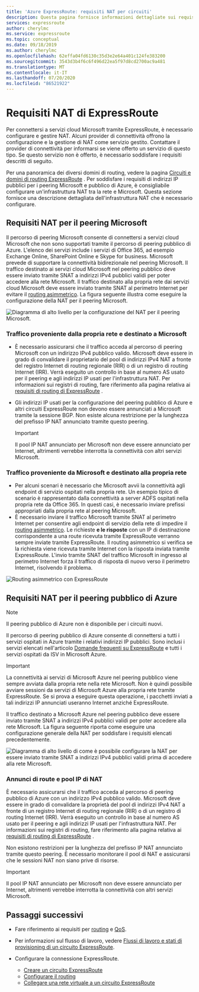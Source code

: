 ```yaml
---
title: 'Azure ExpressRoute: requisiti NAT per circuiti'
description: Questa pagina fornisce informazioni dettagliate sui requisiti per la configurazione e la gestione di NAT per circuiti ExpressRoute.
services: expressroute
author: cherylmc
ms.service: expressroute
ms.topic: conceptual
ms.date: 09/18/2019
ms.author: cherylmc
ms.openlocfilehash: 62effa04fd6130c35d3e2e64a401c124fe383200
ms.sourcegitcommit: 3543d3b4f6c6f496d22ea5f97d8cd2700ac9a481
ms.translationtype: MT
ms.contentlocale: it-IT
ms.lasthandoff: 07/20/2020
ms.locfileid: "86521922"
---
```

# <a name="expressroute-nat-requirements"></a>Requisiti NAT di ExpressRoute
Per connettersi a servizi cloud Microsoft tramite ExpressRoute, è necessario configurare e gestire NAT. Alcuni provider di connettività offrono la configurazione e la gestione di NAT come servizio gestito. Contattare il provider di connettività per informarsi se viene offerto un servizio di questo tipo. Se questo servizio non è offerto, è necessario soddisfare i requisiti descritti di seguito. 

Per una panoramica dei diversi domini di routing, vedere la pagina [Circuiti e domini di routing ExpressRoute](expressroute-circuit-peerings.md) . Per soddisfare i requisiti di indirizzi IP pubblici per i peering Microsoft e pubblico di Azure, è consigliabile configurare un'infrastruttura NAT tra la rete e Microsoft. Questa sezione fornisce una descrizione dettagliata dell'infrastruttura NAT che è necessario configurare.

## <a name="nat-requirements-for-microsoft-peering"></a>Requisiti NAT per il peering Microsoft
Il percorso di peering Microsoft consente di connettersi a servizi cloud Microsoft che non sono supportati tramite il percorso di peering pubblico di Azure. L'elenco dei servizi include i servizi di Office 365, ad esempio Exchange Online, SharePoint Online e Skype for business. Microsoft prevede di supportare la connettività bidirezionale nel peering Microsoft. Il traffico destinato ai servizi cloud Microsoft nel peering pubblico deve essere inviato tramite SNAT a indirizzi IPv4 pubblici validi per poter accedere alla rete Microsoft. Il traffico destinato alla propria rete dai servizi cloud Microsoft deve essere inviato tramite SNAT al perimetro Internet per evitare il [routing asimmetrico](expressroute-asymmetric-routing.md). La figura seguente illustra come eseguire la configurazione della NAT per il peering Microsoft.

![Diagramma di alto livello per la configurazione del NAT per il peering Microsoft.](./media/expressroute-nat/expressroute-nat-microsoft.png) 

### <a name="traffic-originating-from-your-network-destined-to-microsoft"></a>Traffico proveniente dalla propria rete e destinato a Microsoft
* È necessario assicurarsi che il traffico acceda al percorso di peering Microsoft con un indirizzo IPv4 pubblico valido. Microsoft deve essere in grado di convalidare il proprietario del pool di indirizzi IPv4 NAT a fronte del registro Internet di routing regionale (RIR) o di un registro di routing Internet (IRR). Verrà eseguito un controllo in base al numero AS usato per il peering e agli indirizzi IP usati per l'infrastruttura NAT. Per informazioni sui registri di routing, fare riferimento alla pagina relativa ai [requisiti di routing di ExpressRoute](expressroute-routing.md) .
* Gli indirizzi IP usati per la configurazione del peering pubblico di Azure e altri circuiti ExpressRoute non devono essere annunciati a Microsoft tramite la sessione BGP. Non esiste alcuna restrizione per la lunghezza del prefisso IP NAT annunciato tramite questo peering.
  
  > [!IMPORTANT]
  > Il pool IP NAT annunciato per Microsoft non deve essere annunciato per Internet, altrimenti verrebbe interrotta la connettività con altri servizi Microsoft.
  > 
  > 

### <a name="traffic-originating-from-microsoft-destined-to-your-network"></a>Traffico proveniente da Microsoft e destinato alla propria rete
* Per alcuni scenari è necessario che Microsoft avvii la connettività agli endpoint di servizio ospitati nella propria rete. Un esempio tipico di scenario è rappresentato dalla connettività a server ADFS ospitati nella propria rete da Office 365. In questi casi, è necessario inviare prefissi appropriati dalla propria rete al peering Microsoft. 
* È necessario inviare il traffico Microsoft tramite SNAT al perimetro Internet per consentire agli endpoint di servizio della rete di impedire il [routing asimmetrico](expressroute-asymmetric-routing.md). Le richieste **e le risposte** con un IP di destinazione corrispondente a una route ricevuta tramite ExpressRoute verranno sempre inviate tramite ExpressRoute. Il routing asimmetrico si verifica se la richiesta viene ricevuta tramite Internet con la risposta inviata tramite ExpressRoute. L'invio tramite SNAT del traffico Microsoft in ingresso al perimetro Internet forza il traffico di risposta di nuovo verso il perimetro Internet, risolvendo il problema.

![Routing asimmetrico con ExpressRoute](./media/expressroute-asymmetric-routing/AsymmetricRouting2.png)

## <a name="nat-requirements-for-azure-public-peering"></a>Requisiti NAT per il peering pubblico di Azure

> [!NOTE]
> Il peering pubblico di Azure non è disponibile per i circuiti nuovi.
> 

Il percorso di peering pubblico di Azure consente di connettersi a tutti i servizi ospitati in Azure tramite i relativi indirizzi IP pubblici. Sono inclusi i servizi elencati nell'articolo [Domande frequenti su ExpressRoute](expressroute-faqs.md) e tutti i servizi ospitati da ISV in Microsoft Azure. 

> [!IMPORTANT]
> La connettività ai servizi di Microsoft Azure nel peering pubblico viene sempre avviata dalla propria rete nella rete Microsoft. Non è quindi possibile avviare sessioni da servizi di Microsoft Azure alla propria rete tramite ExpressRoute. Se si prova a eseguire questa operazione, i pacchetti inviati a tali indirizzi IP annunciati useranno Internet anziché ExpressRoute.
> 

Il traffico destinato a Microsoft Azure nel peering pubblico deve essere inviato tramite SNAT a indirizzi IPv4 pubblici validi per poter accedere alla rete Microsoft. La figura seguente riporta come eseguire una configurazione generale della NAT per soddisfare i requisiti elencati precedentemente.

![Diagramma di alto livello di come è possibile configurare la NAT per essere inviato tramite SNAT a indirizzi IPv4 pubblici validi prima di accedere alla rete Microsoft.](./media/expressroute-nat/expressroute-nat-azure-public.png) 

### <a name="nat-ip-pool-and-route-advertisements"></a>Annunci di route e pool IP di NAT
È necessario assicurarsi che il traffico acceda al percorso di peering pubblico di Azure con un indirizzo IPv4 pubblico valido. Microsoft deve essere in grado di convalidare la proprietà del pool di indirizzi IPv4 NAT a fronte di un registro Internet di routing regionale (RIR) o di un registro di routing Internet (IRR). Verrà eseguito un controllo in base al numero AS usato per il peering e agli indirizzi IP usati per l'infrastruttura NAT. Per informazioni sui registri di routing, fare riferimento alla pagina relativa ai [requisiti di routing di ExpressRoute](expressroute-routing.md) .

Non esistono restrizioni per la lunghezza del prefisso IP NAT annunciato tramite questo peering. È necessario monitorare il pool di NAT e assicurarsi che le sessioni NAT non siano prive di risorse.

> [!IMPORTANT]
> Il pool IP NAT annunciato per Microsoft non deve essere annunciato per Internet, altrimenti verrebbe interrotta la connettività con altri servizi Microsoft.
> 
> 

## <a name="next-steps"></a>Passaggi successivi
* Fare riferimento ai requisiti per [routing](expressroute-routing.md) e [QoS](expressroute-qos.md).
* Per informazioni sul flusso di lavoro, vedere [Flussi di lavoro e stati di provisioning di un circuito ExpressRoute](expressroute-workflows.md).
* Configurare la connessione ExpressRoute.
  
  * [Creare un circuito ExpressRoute](expressroute-howto-circuit-portal-resource-manager.md)
  * [Configurare il routing](expressroute-howto-routing-portal-resource-manager.md)
  * [Collegare una rete virtuale a un circuito ExpressRoute](expressroute-howto-linkvnet-portal-resource-manager.md)


